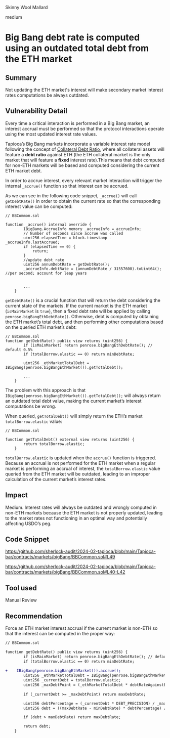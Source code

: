 Skinny Wool Mallard

medium

# Big Bang debt rate is computed using an outdated total debt from the ETH market

## Summary

Not updating the ETH market's interest will make secondary market interest rates computations be always outdated.

## Vulnerability Detail

Every time a critical interaction is performed in a Big Bang market, an interest accrual must be performed so that the protocol interactions operate using the most updated interest rate values.

Tapioca’s Big Bang markets incorporate a variable interest rate model following the concept of [Collateral Debt Ratio](https://docs.tapioca.xyz/tapioca/core-technologies/big-bang#variable-interest-rate-collateral-debt-ratio), where all collateral assets will feature a **debt ratio** against ETH (the ETH collateral market is the only market that will feature a **fixed** interest rate).This means that debt computed for non-ETH markets will be based and computed considering the current ETH market debt.

In order to accrue interest, every relevant market interaction will trigger the internal `_accrue()` function so that interest can be accrued.

As we can see in the following code snippet, `_accrue()` will call  `getDebtRate()` in order to obtain the current rate so that the corresponding interest value can be computed:

```solidity
// BBCommon.sol

function _accrue() internal override {    
        IBigBang.AccrueInfo memory _accrueInfo = accrueInfo;
        // Number of seconds since accrue was called
        uint256 elapsedTime = block.timestamp - _accrueInfo.lastAccrued; 
        if (elapsedTime == 0) {
            return; 
        }  
        //update debt rate
        uint256 annumDebtRate = getDebtRate(); 
        _accrueInfo.debtRate = (annumDebtRate / 31557600).toUint64(); //per second; account for leap years
        
        
        ...
    }
```

`getDebtRate()` is a crucial function that will return the debt considering the current state of the markets. If the current market is the ETH market (`isMainMarket` is `true`), then a fixed debt rate will be applied by calling `penrose.bigBangEthDebtRate()`. Otherwise, debt is computed by obtaining the ETH market’s total debt, and then performing other computations based on the queried ETH market’s debt:

```solidity
// BBCommon.sol
function getDebtRate() public view returns (uint256) {
        if (isMainMarket) return penrose.bigBangEthDebtRate(); // default 0.5% 
        if (totalBorrow.elastic == 0) return minDebtRate;
  
        uint256 _ethMarketTotalDebt = IBigBang(penrose.bigBangEthMarket()).getTotalDebt(); 
        
        ...
    } 
```

The problem with this approach is that `IBigBang(penrose.bigBangEthMarket()).getTotalDebt();` will always return an outdated total debt value, making the current market’s interest computations be wrong. 

When queried, `getTotalDebt()` will simply return the ETH’s market `totalBorrow.elastic`  value:

```solidity
// BBCommon.sol

function getTotalDebt() external view returns (uint256) {
        return totalBorrow.elastic; 
    }
```

`totalBorrow.elastic` is updated when the `accrue()` function is triggered. Because an accrual is not performed for the ETH market when a regular market is performing an accrual of interest, the `totalBorrow.elastic` value queried from the ETH market will be outdated, leading to an improper calculation of the current market’s interest rates.

## Impact

Medium. Interest rates will always be outdated and wrongly computed in non-ETH markets because the ETH market is not properly updated, leading to the market rates not functioning in an optimal way and potentially affecting USDO’s peg.

## Code Snippet

https://github.com/sherlock-audit/2024-02-tapioca/blob/main/Tapioca-bar/contracts/markets/bigBang/BBCommon.sol#L49

https://github.com/sherlock-audit/2024-02-tapioca/blob/main/Tapioca-bar/contracts/markets/bigBang/BBCommon.sol#L40-L42

## Tool used

Manual Review

## Recommendation

Force an ETH market interest accrual if the current market is non-ETH so that the interest can be computed in the proper way:

```diff
// BBCommon.sol

function getDebtRate() public view returns (uint256) {
        if (isMainMarket) return penrose.bigBangEthDebtRate(); // default 0.5% 
        if (totalBorrow.elastic == 0) return minDebtRate;
			  
+	 IBigBang(penrose.bigBangEthMarket()).accrue();
        uint256 _ethMarketTotalDebt = IBigBang(penrose.bigBangEthMarket()).getTotalDebt(); 
        uint256 _currentDebt = totalBorrow.elastic;   
        uint256 _maxDebtPoint = (_ethMarketTotalDebt * debtRateAgainstEthMarket) / 1e18;
 
        if (_currentDebt >= _maxDebtPoint) return maxDebtRate;

        uint256 debtPercentage = (_currentDebt * DEBT_PRECISION) / _maxDebtPoint;
        uint256 debt = ((maxDebtRate - minDebtRate) * debtPercentage) / DEBT_PRECISION + minDebtRate;

        if (debt > maxDebtRate) return maxDebtRate;

        return debt;
    } 
```
